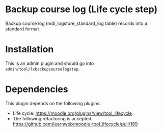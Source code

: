# Backup course log (Life cycle step)
Backup course log (mdl_logstore_standard_log table) records into a standard format

Installation
============
This is an admin plugin and should go into ``admin/tool/lcbackupcourselogstep``.

Dependencies
============
This plugin depends on the following plugins:
* Life cycle: https://moodle.org/plugins/view/tool_lifecycle.
* The following refactoring is accepted https://github.com/learnweb/moodle-tool_lifecycle/pull/189
